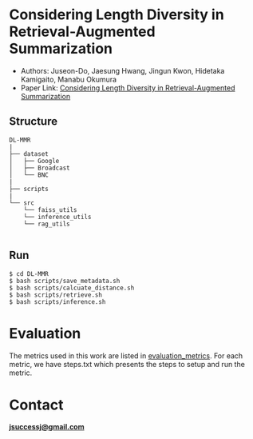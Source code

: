 # Considering Length Diversity in Retrieval-Augmented Summarization

* Authors: Juseon-Do, Jaesung Hwang, Jingun Kwon, Hidetaka Kamigaito, Manabu Okumura
* Paper Link: [Considering Length Diversity in Retrieval-Augmented Summarization](https://arxiv.org/abs/2406.11097)


## Structure
```
DL-MMR
|
├── dataset
│   ├── Google
│   ├── Broadcast
│   └── BNC
|   
├── scripts
|
└── src
    └── faiss_utils
    └── inference_utils
    └── rag_utils


```

## Run
```
$ cd DL-MMR
$ bash scripts/save_metadata.sh
$ bash scripts/calcuate_distance.sh
$ bash scripts/retrieve.sh
$ bash scripts/inference.sh
```


# Evaluation
The metrics used in this work are listed in [evaluation_metrics](https://github.com/JuseonDo/InstructCMP/blob/main/src/evaluate_utils/evaluate_functions.py). For each metric, we have steps.txt which presents the steps to setup and run the metric.

# Contact
**jsuccessj@gmail.com**

